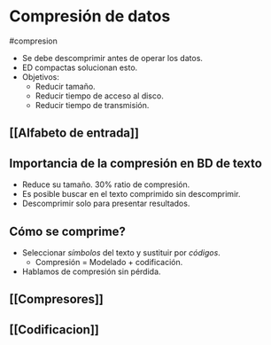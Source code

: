 # Compresión de datos
#compresion
- Se debe descomprimir antes de operar los datos.
- ED compactas solucionan esto.
- Objetivos:
	- Reducir tamaño.
	- Reducir tiempo de acceso al disco.
	- Reducir tiempo de transmisión.
## [[Alfabeto de entrada]]
## Importancia de la compresión en BD de texto
- Reduce su tamaño. 30% ratio de compresión.
- Es posible buscar en el texto comprimido sin descomprimir.
- Descomprimir solo para presentar resultados.
## Cómo se comprime?
- Seleccionar *símbolos* del texto y sustituir por *códigos*.
	- Compresión = Modelado + codificación.
- Hablamos de compresión sin pérdida.
## [[Compresores]]
## [[Codificacion]]